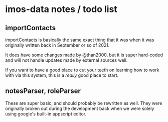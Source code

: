 # imos-data notes / todo list

## importContacts

importContacts is basically the same exact thing that it was when it was originally written back in September or so of 2021.

It does have some changes made by @than2000, but it is super hard-coded and will not handle updates made by external sources well.

If you want to have a good place to cut your teeth on learning how to work with via this system, this is a *really* good place to start.

## notesParser, roleParser

These are super basic, and should probably be rewritten as well.  They were originally broken out during the development back when we were solely using google's built-in appscript editor.